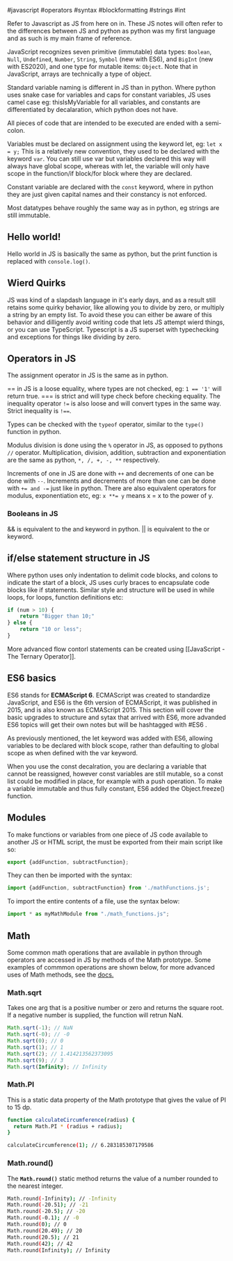 #javascript #operators #syntax #blockformatting #strings #int

Refer to Javascript as JS from here on in. These JS notes will often refer to the differences between JS and python as python was my first language and as such is my main frame of reference.

JavaScript recognizes seven primitive (immutable) data types: `Boolean`, `Null`, `Undefined`, `Number`, `String`, `Symbol` (new with ES6), and `BigInt` (new with ES2020), and one type for mutable items: `Object`. Note that in JavaScript, arrays are technically a type of object.

Standard variable naming is different in JS than in python. Where python uses snake case for variables and caps for constant variables, JS uses camel case eg: thisIsMyVariable for all variables, and constants are differentiated by decalaration, which python does not have.

All pieces of code that are intended to be executed are ended with a  semi-colon.

Variables must be declared on assignment using the keyword let, eg: `let x = y;`
This is a relatively new convention, they used to be declared with the keyword `var`. You can still use var but variables declared this way will always have global scope, whereas with let, the variable will only have scope in the function/if block/for block where they are declared.

Constant variable are declared with the `const` keyword, where in python they are just given capital names and their constancy is not enforced.

Most datatypes behave roughly the same way as in python, eg strings are still immutable.

## Hello world!
Hello world in JS is basically the same as python, but the print function is replaced with `console.log()`.

## Wierd Quirks
JS was kind of a slapdash language in it's early days, and as a result still retains some quirky behavior, like allowing you to divide by zero, or multiply a string by an empty list. To avoid these you can either be aware of this behavior and dilligently avoid writing code that lets JS attempt wierd things, or you can use TypeScript. Typescript is a JS superset with typechecking and exceptions for things like dividing by zero.

## Operators in JS
The assignment operator in JS is the same as in python.

== in JS is a loose equality, where types are not checked, eg: `1 == '1'` will return true. === is strict and will type check before checking equality. The inequality operator `!=` is also loose and will convert types in the same way. Strict inequality is `!==`.

Types can be checked with the `typeof` operator, similar to the `type()` function in python.

Modulus division is done using the `%` operator in JS, as opposed to pythons `//` operator.
Multiplication, division, addition, subtraction and exponentiation are the same as python, `*, /, +, -, **` respectively.

Increments of one in JS are done with `++` and decrements of one can be done with `--`. Increments and decrements of more than one can be done with `+= and -=` just like in python. There are also equivalent operators for modulus, exponentiation etc, eg: `x **= y` means x = x to the power of y.

### Booleans in JS
&& is equivalent to the and keyword in python. || is equivalent to the or keyword.

## if/else statement structure in JS
Where python uses only indentation to delimit code blocks, and colons to indicate the start of a block, JS uses curly braces to encapsulate code blocks like if statements. Similar style and structure will be used in while loops, for loops, function definitions etc:
```js
if (num > 10) {
	return "Bigger than 10;"
} else {
	return "10 or less";
}
```
More advanced flow contorl statements can be created using [[JavaScript - The Ternary Operator]].

## ES6 basics
ES6 stands for **ECMAScript 6**. ECMAScript was created to standardize JavaScript, and ES6 is the 6th version of ECMAScript, it was published in 2015, and is also known as ECMAScript 2015.
This section will cover the basic upgrades to structure and sytax that arrived with ES6, more advanded ES6 topics will get their own notes but will be hashtagged with #ES6 .

As previously mentioned, the let keyword was added with ES6, allowing variables to be declared with block scope, rather than defaulting to global scope as when defined with the var keyword.

When you use the const decalration, you are declaring a variable that cannot be reassigned, however const variables are still mutable, so a const list could be modified in place, for example with a push operation. To make a variable immutable and thus fully constant, ES6 added the Object.freeze() function.

## Modules
To make functions or variables from one piece of JS code available to another JS or HTML script, the must be exported from their main script like so:
```js
export {addFunction, subtractFunction};
```
They can then be imported with the syntax:
```js
import {addFunction, subtractFunction} from './mathFunctions.js';
```
To import the entire contents of a file, use the syntax below:
```js
import * as myMathModule from "./math_functions.js";
```

## Math
Some common math operations that are available in python through operators are accessed in JS by methods of the Math prototype. Some examples of commmon operations are shown below, for more advanced uses of Math methods, see the [docs.](https://developer.mozilla.org/en-US/docs/Web/JavaScript/Reference/Global_Objects/Math)

### Math.sqrt
Takes one arg that is a positive number or zero and returns the square root. If a negative number is supplied, the function will retrun NaN.
```js
Math.sqrt(-1); // NaN
Math.sqrt(-0); // -0
Math.sqrt(0); // 0
Math.sqrt(1); // 1
Math.sqrt(2); // 1.414213562373095
Math.sqrt(9); // 3
Math.sqrt(Infinity); // Infinity
```

### Math.PI
This is a static data property of the Math prototype that gives the value of PI to 15 dp.
```bash
function calculateCircumference(radius) {
  return Math.PI * (radius + radius);
}

calculateCircumference(1); // 6.283185307179586
```

### Math.round()
The **`Math.round()`** static method returns the value of a number rounded to the nearest integer.
```bash
Math.round(-Infinity); // -Infinity
Math.round(-20.51); // -21
Math.round(-20.5); // -20
Math.round(-0.1); // -0
Math.round(0); // 0
Math.round(20.49); // 20
Math.round(20.5); // 21
Math.round(42); // 42
Math.round(Infinity); // Infinity
```